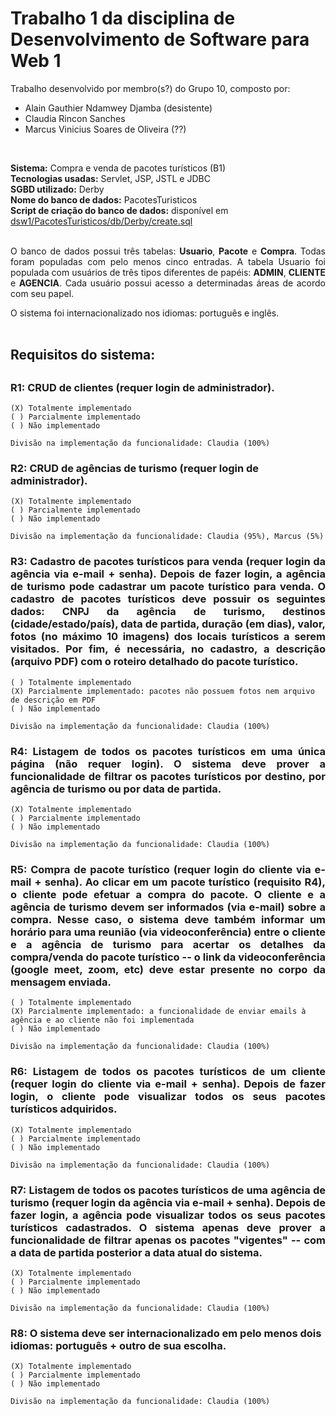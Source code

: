 <h1>Trabalho 1 da disciplina de Desenvolvimento de Software para Web 1</h1>

Trabalho desenvolvido por membro(s?) do Grupo 10, composto por:<br/>
- Alain Gauthier Ndamwey Djamba (desistente)
- Claudia Rincon Sanches
- Marcus Vinicius Soares de Oliveira (??)
<br/>

<b>Sistema:</b> Compra e venda de pacotes turísticos (B1)<br/>
<b>Tecnologias usadas:</b> Servlet, JSP, JSTL e JDBC<br/>
<b>SGBD utilizado:</b> Derby<br/>
<b>Nome do banco de dados:</b> PacotesTuristicos<br/>
<b>Script de criação do banco de dados:</b> disponível em [dsw1/PacotesTuristicos/db/Derby/create.sql](https://github.com/AlainNgauthier/dsw1/blob/master/PacotesTuristicos/db/Derby/create.sql)<br/>
<br/>

<p align="justify">O banco de dados possui três tabelas: <b>Usuario</b>, <b>Pacote</b> e <b>Compra</b>. Todas foram populadas com pelo menos cinco entradas. A tabela Usuario foi populada com usuários de três tipos diferentes de papéis: <b>ADMIN</b>, <b>CLIENTE</b> e <b>AGENCIA</b>. Cada usuário possui acesso a determinadas áreas de acordo com seu papel.</p>

O sistema foi internacionalizado nos idiomas: português e inglês.
<br/><br/>

<h2>Requisitos do sistema:<h2/>

<h3>R1: CRUD de clientes (requer login de administrador).</h3> 
    
    (X) Totalmente implementado
    ( ) Parcialmente implementado
    ( ) Não implementado
    
    Divisão na implementação da funcionalidade: Claudia (100%)

<h3>R2: CRUD de agências de turismo (requer login de administrador).</h3> 
    
    (X) Totalmente implementado
    ( ) Parcialmente implementado
    ( ) Não implementado
    
    Divisão na implementação da funcionalidade: Claudia (95%), Marcus (5%)

<h3 align="justify">R3: Cadastro de pacotes turísticos para venda (requer login da agência via e-mail + senha). Depois de fazer login, a agência de turismo pode cadastrar um pacote turístico para venda. O cadastro de pacotes turísticos deve possuir os seguintes dados: CNPJ da agência de turismo, destinos (cidade/estado/país), data de partida, duração (em dias), valor, fotos (no máximo 10 imagens) dos locais turísticos a serem visitados. Por fim, é necessária, no cadastro, a descrição (arquivo PDF) com o roteiro detalhado do pacote turístico.</h3> 

    ( ) Totalmente implementado
    (X) Parcialmente implementado: pacotes não possuem fotos nem arquivo de descrição em PDF
    ( ) Não implementado
    
    Divisão na implementação da funcionalidade: Claudia (100%)

<h3  align="justify">R4: Listagem de todos os pacotes turísticos em uma única página (não requer login). O sistema deve prover a funcionalidade de filtrar os pacotes turísticos por destino, por agência de turismo ou por data de partida.</h3> 

    (X) Totalmente implementado
    ( ) Parcialmente implementado
    ( ) Não implementado
    
    Divisão na implementação da funcionalidade: Claudia (100%)

<h3  align="justify">R5: Compra de pacote turístico (requer login do cliente via e-mail + senha). Ao clicar em um pacote turístico (requisito R4), o cliente pode efetuar a compra do pacote. O cliente e a agência de turismo devem ser informados (via e-mail) sobre a compra. Nesse caso, o sistema deve também informar um horário para uma reunião (via videoconferência) entre o cliente e a agência de turismo para acertar os detalhes da compra/venda do pacote turístico -- o link da videoconferência (google meet, zoom, etc) deve estar presente no corpo da mensagem enviada.</h3> 

    ( ) Totalmente implementado
    (X) Parcialmente implementado: a funcionalidade de enviar emails à agência e ao cliente não foi implementada
    ( ) Não implementado
    
    Divisão na implementação da funcionalidade: Claudia (100%)

<h3  align="justify">R6: Listagem de todos os pacotes turísticos de um cliente (requer login do cliente via e-mail + senha). Depois de fazer login, o cliente pode visualizar todos os seus pacotes turísticos adquiridos.</h3>  

    (X) Totalmente implementado
    ( ) Parcialmente implementado
    ( ) Não implementado
    
    Divisão na implementação da funcionalidade: Claudia (100%)

<h3 align="justify">R7: Listagem de todos os pacotes turísticos de uma agência de turismo (requer login da agência via e-mail + senha). Depois de fazer login, a agência pode visualizar todos os seus pacotes turísticos cadastrados. O sistema apenas deve prover a funcionalidade de filtrar apenas os pacotes "vigentes" -- com a data de partida posterior a data atual do sistema.</h3>  

    (X) Totalmente implementado
    ( ) Parcialmente implementado
    ( ) Não implementado
    
    Divisão na implementação da funcionalidade: Claudia (100%)

<h3>R8: O sistema deve ser internacionalizado em pelo menos dois idiomas: português + outro de sua escolha.</h3> 

    (X) Totalmente implementado
    ( ) Parcialmente implementado
    ( ) Não implementado
    
    Divisão na implementação da funcionalidade: Claudia (100%)
